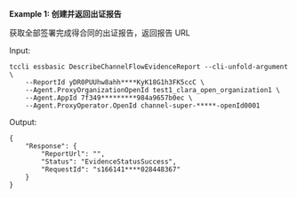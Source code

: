 **Example 1: 创建并返回出证报告**

获取全部签署完成得合同的出证报告，返回报告 URL

Input: 

```
tccli essbasic DescribeChannelFlowEvidenceReport --cli-unfold-argument  \
    --ReportId yDR0PUUhw8ahh****KyK18G1h3FK5ccC \
    --Agent.ProxyOrganizationOpenId test1_clara_open_organization1 \
    --Agent.AppId 7f349*********984a9657b0ec \
    --Agent.ProxyOperator.OpenId channel-super-*****-openId0001
```

Output: 
```
{
    "Response": {
        "ReportUrl": "",
        "Status": "EvidenceStatusSuccess",
        "RequestId": "s166141****028448367"
    }
}
```

